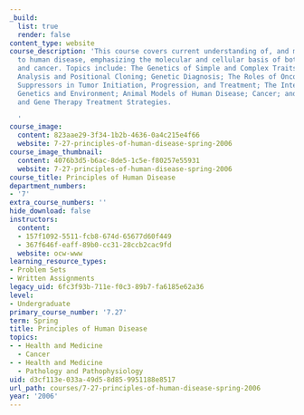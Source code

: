 ```yaml
---
_build:
  list: true
  render: false
content_type: website
course_description: 'This course covers current understanding of, and modern approaches
  to human disease, emphasizing the molecular and cellular basis of both genetic disease
  and cancer. Topics include: The Genetics of Simple and Complex Traits; Karyotypic
  Analysis and Positional Cloning; Genetic Diagnosis; The Roles of Oncogenes and Tumor
  Suppressors in Tumor Initiation, Progression, and Treatment; The Interaction between
  Genetics and Environment; Animal Models of Human Disease; Cancer; and Conventional
  and Gene Therapy Treatment Strategies.

  '
course_image:
  content: 823aae29-3f34-1b2b-4636-0a4c215e4f66
  website: 7-27-principles-of-human-disease-spring-2006
course_image_thumbnail:
  content: 4076b3d5-b6ac-8de5-1c5e-f80257e55931
  website: 7-27-principles-of-human-disease-spring-2006
course_title: Principles of Human Disease
department_numbers:
- '7'
extra_course_numbers: ''
hide_download: false
instructors:
  content:
  - 157f1092-5511-fcb8-674d-65677d60f449
  - 367f646f-eaff-89b0-cc31-28ccb2cac9fd
  website: ocw-www
learning_resource_types:
- Problem Sets
- Written Assignments
legacy_uid: 6fc3f93b-711e-f0c3-89b7-fa6185e62a36
level:
- Undergraduate
primary_course_number: '7.27'
term: Spring
title: Principles of Human Disease
topics:
- - Health and Medicine
  - Cancer
- - Health and Medicine
  - Pathology and Pathophysiology
uid: d3cf113e-033a-49d5-8d85-9951188e8517
url_path: courses/7-27-principles-of-human-disease-spring-2006
year: '2006'
---
```

